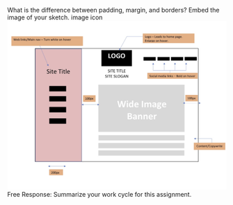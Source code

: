 What is the difference between padding, margin, and borders?
Embed the image of your sketch. image icon
![Outline](./images/site-outline.jpg)
Free Response: Summarize your work cycle for this assignment.

